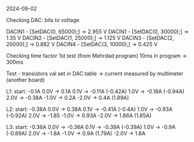 2024-09-02

Checking DAC: bits to voltage

DACIN1 - [SetDAC(0, 65000);]  -> 2.955 V
DACIN1 - [SetDAC(0, 30000);]  -> 1.35 V
DACIN2 - [SetDAC(1, 25000);]  -> 1.125 V
DACIN3 - [SetDAC(2, 20000);]  -> 0.882 V
DACIN4 - [SetDAC(3, 10000);]  -> 0.425 V

Checking time factor
1st test (from Mehrdad program)
10ms in program ->  300ms

Test - transistors
val set in DAC table -> current measured by multimeter  (another board)

L1:
start: -0.1A
0.0V -> 0.1A
0.1V -> -0.11A (-0.42A)
1.0V -> -0.18A (-0.94A)
2.0V -> -0.38A
-1.0V -> 0.2A
-2.0V -> 0.4A (1.89A)

L2:
start: -0.38A
0.0V -> 0.38A
0.1V -> -0.41A (-0.4A)
1.0V -> -0.93A (-0.92A)
2.0V -> -1.85
-1.0V -> 0.93A
-2.0V -> 1.86A (1.85A)

L3:
start: -0.36A
0.0V -> -0.36A
0.1V -> -0.39A (-0.39A)
1.0V -> -0.9A (-0.89A)
2.0V -> -1.8A
-1.0V -> 0.9A (1.79A)
-2.0V -> 1.8A